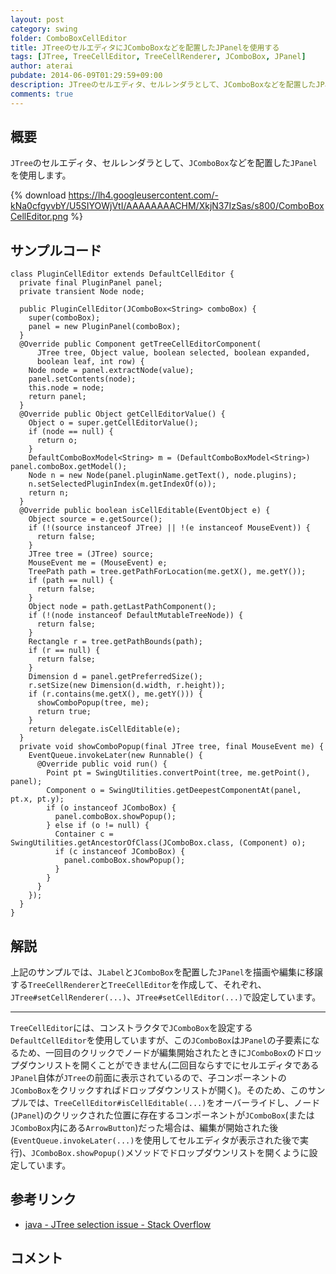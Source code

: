 ```yaml
---
layout: post
category: swing
folder: ComboBoxCellEditor
title: JTreeのセルエディタにJComboBoxなどを配置したJPanelを使用する
tags: [JTree, TreeCellEditor, TreeCellRenderer, JComboBox, JPanel]
author: aterai
pubdate: 2014-06-09T01:29:59+09:00
description: JTreeのセルエディタ、セルレンダラとして、JComboBoxなどを配置したJPanelを使用します。
comments: true
---
```

## 概要
`JTree`のセルエディタ、セルレンダラとして、`JComboBox`などを配置した`JPanel`を使用します。

{% download https://lh4.googleusercontent.com/-kNa0cfgyvbY/U5SIYOWjVtI/AAAAAAAACHM/XkjN37IzSas/s800/ComboBoxCellEditor.png %}

## サンプルコード
<pre class="prettyprint"><code>class PluginCellEditor extends DefaultCellEditor {
  private final PluginPanel panel;
  private transient Node node;

  public PluginCellEditor(JComboBox&lt;String&gt; comboBox) {
    super(comboBox);
    panel = new PluginPanel(comboBox);
  }
  @Override public Component getTreeCellEditorComponent(
      JTree tree, Object value, boolean selected, boolean expanded,
      boolean leaf, int row) {
    Node node = panel.extractNode(value);
    panel.setContents(node);
    this.node = node;
    return panel;
  }
  @Override public Object getCellEditorValue() {
    Object o = super.getCellEditorValue();
    if (node == null) {
      return o;
    }
    DefaultComboBoxModel&lt;String&gt; m = (DefaultComboBoxModel&lt;String&gt;) panel.comboBox.getModel();
    Node n = new Node(panel.pluginName.getText(), node.plugins);
    n.setSelectedPluginIndex(m.getIndexOf(o));
    return n;
  }
  @Override public boolean isCellEditable(EventObject e) {
    Object source = e.getSource();
    if (!(source instanceof JTree) || !(e instanceof MouseEvent)) {
      return false;
    }
    JTree tree = (JTree) source;
    MouseEvent me = (MouseEvent) e;
    TreePath path = tree.getPathForLocation(me.getX(), me.getY());
    if (path == null) {
      return false;
    }
    Object node = path.getLastPathComponent();
    if (!(node instanceof DefaultMutableTreeNode)) {
      return false;
    }
    Rectangle r = tree.getPathBounds(path);
    if (r == null) {
      return false;
    }
    Dimension d = panel.getPreferredSize();
    r.setSize(new Dimension(d.width, r.height));
    if (r.contains(me.getX(), me.getY())) {
      showComboPopup(tree, me);
      return true;
    }
    return delegate.isCellEditable(e);
  }
  private void showComboPopup(final JTree tree, final MouseEvent me) {
    EventQueue.invokeLater(new Runnable() {
      @Override public void run() {
        Point pt = SwingUtilities.convertPoint(tree, me.getPoint(), panel);
        Component o = SwingUtilities.getDeepestComponentAt(panel, pt.x, pt.y);
        if (o instanceof JComboBox) {
          panel.comboBox.showPopup();
        } else if (o != null) {
          Container c = SwingUtilities.getAncestorOfClass(JComboBox.class, (Component) o);
          if (c instanceof JComboBox) {
            panel.comboBox.showPopup();
          }
        }
      }
    });
  }
}
</code></pre>

## 解説
上記のサンプルでは、`JLabel`と`JComboBox`を配置した`JPanel`を描画や編集に移譲する`TreeCellRenderer`と`TreeCellEditor`を作成して、それぞれ、`JTree#setCellRenderer(...)`、`JTree#setCellEditor(...)`で設定しています。

- - - -
`TreeCellEditor`には、コンストラクタで`JComboBox`を設定する`DefaultCellEditor`を使用していますが、この`JComboBox`は`JPanel`の子要素になるため、一回目のクリックでノードが編集開始されたときに`JComboBox`のドロップダウンリストを開くことができません(二回目ならすでにセルエディタである`JPanel`自体が`JTree`の前面に表示されているので、子コンポーネントの`JComboBox`をクリックすればドロップダウンリストが開く)。そのため、このサンプルでは、`TreeCellEditor#isCellEditable(...)`をオーバーライドし、ノード(`JPanel`)のクリックされた位置に存在するコンポーネントが`JComboBox`(または`JComboBox`内にある`ArrowButton`)だった場合は、編集が開始された後(`EventQueue.invokeLater(...)`を使用してセルエディタが表示された後で実行)、`JComboBox.showPopup()`メソッドでドロップダウンリストを開くように設定しています。

## 参考リンク
- [java - JTree selection issue - Stack Overflow](http://stackoverflow.com/questions/23900512/jtree-selection-issue)

<!-- dummy comment line for breaking list -->

## コメント
